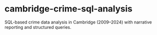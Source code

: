 # cambridge-crime-sql-analysis
SQL-based crime data analysis in Cambridge (2009–2024) with narrative reporting and structured queries.
